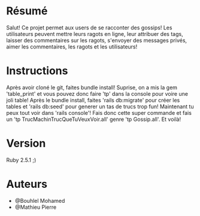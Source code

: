 # Résumé

Salut! Ce projet permet aux users de se racconter des gossips! Les utilisateurs peuvent mettre leurs ragots en ligne, leur attribuer des tags, laisser des commentaires sur les ragots, s'envoyer des messages privés, aimer les commentaires, les ragots et les utilisateurs!


# Instructions

Après avoir cloné le git, faites bundle install! Suprise, on a mis la gem 'table_print' et vous pouvez donc faire 'tp' dans la console pour voire une joli table! Après le bundle install, faites 'rails db:migrate' pour créer les tables et 'rails db:seed' pour generer un tas de trucs trop fun! Maintenant tu peux tout voir dans 'rails console'! Fais donc cette super commande et fais un 'tp TrucMachinTrucQueTuVeuxVoir.all' genre 'tp Gossip.all'. Et voilà!


# Version

Ruby 2.5.1 ;)


# Auteurs

- @Bouhlel Mohamed
- @Mathieu Pierre




